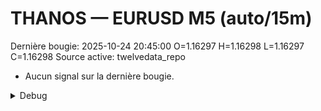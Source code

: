 # THANOS — EURUSD M5 (auto/15m)
Dernière bougie: 2025-10-24 20:45:00  O=1.16297  H=1.16298  L=1.16297  C=1.16298
Source active: twelvedata_repo

- Aucun signal sur la dernière bougie.

<details><summary>Debug</summary>

- TD_API_KEY manquant.

</details>